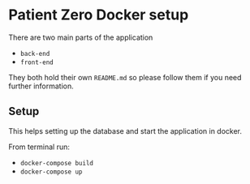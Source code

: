 # Patient Zero Docker setup

There are two main parts of the application

- `back-end`
- `front-end`

They both hold their own `README.md` so please follow them if you need further information.

## Setup
This helps setting up the database and start the application in docker.

From terminal run:
- `docker-compose build`
- `docker-compose up`


